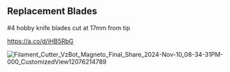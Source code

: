 ## Replacement Blades

#4 hobby knife blades cut at 17mm from tip

https://a.co/d/iHB5RbG

![Filament_Cutter_VzBot_Magneto_Final_Share_2024-Nov-10_08-34-31PM-000_CustomizedView12076214789](https://github.com/user-attachments/assets/3fdf9a6e-f2d7-452e-a6f0-aa0a60de3f20)
